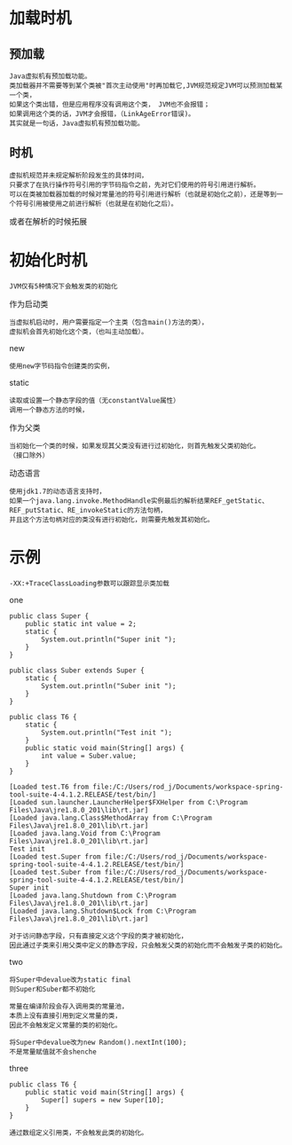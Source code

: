 

# 加载时机

## 预加载

	Java虚拟机有预加载功能。
	类加载器并不需要等到某个类被"首次主动使用"时再加载它,JVM规范规定JVM可以预测加载某一个类，
	如果这个类出错，但是应用程序没有调用这个类， JVM也不会报错；
	如果调用这个类的话，JVM才会报错，（LinkAgeError错误)。
	其实就是一句话，Java虚拟机有预加载功能。
  
  
## 时机

    虚拟机规范并未规定解析阶段发生的具体时间，
    只要求了在执行操作符号引用的字节码指令之前，先对它们使用的符号引用进行解析。
    可以在类被加载器加载的时候对常量池的符号引用进行解析（也就是初始化之前），还是等到一个符号引用被使用之前进行解析（也就是在初始化之后）。
 
 
 或者在解析的时候拓展
 
# 初始化时机
	

	JVM仅有5种情况下会触发类的初始化	
	
作为启动类

	当虚拟机启动时，用户需要指定一个主类（包含main()方法的类），
	虚拟机会首先初始化这个类，（也叫主动加载）。

new

    使用new字节码指令创建类的实例，

static

    读取或设置一个静态字段的值（无constantValue属性）
    调用一个静态方法的时候，
    
        
作为父类

	当初始化一个类的时候，如果发现其父类没有进行过初始化，则首先触发父类初始化。
	（接口除外）


动态语言

    使用jdk1.7的动态语言支持时，
    如果一个java.lang.invoke.MethodHandle实例最后的解析结果REF_getStatic、REF_putStatic、RE_invokeStatic的方法句柄，
    并且这个方法句柄对应的类没有进行初始化，则需要先触发其初始化。
    
# 示例

	-XX:+TraceClassLoading参数可以跟踪显示类加载

one

```
public class Super {
    public static int value = 2;
    static {
        System.out.println("Super init ");
    }
}

public class Suber extends Super {
    static {
        System.out.println("Suber init ");
    }
}

public class T6 {
    static {
        System.out.println("Test init ");
    }
    public static void main(String[] args) {
        int value = Suber.value;
    }
}

[Loaded test.T6 from file:/C:/Users/rod_j/Documents/workspace-spring-tool-suite-4-4.1.2.RELEASE/test/bin/]
[Loaded sun.launcher.LauncherHelper$FXHelper from C:\Program Files\Java\jre1.8.0_201\lib\rt.jar]
[Loaded java.lang.Class$MethodArray from C:\Program Files\Java\jre1.8.0_201\lib\rt.jar]
[Loaded java.lang.Void from C:\Program Files\Java\jre1.8.0_201\lib\rt.jar]
Test init 
[Loaded test.Super from file:/C:/Users/rod_j/Documents/workspace-spring-tool-suite-4-4.1.2.RELEASE/test/bin/]
[Loaded test.Suber from file:/C:/Users/rod_j/Documents/workspace-spring-tool-suite-4-4.1.2.RELEASE/test/bin/]
Super init 
[Loaded java.lang.Shutdown from C:\Program Files\Java\jre1.8.0_201\lib\rt.jar]
[Loaded java.lang.Shutdown$Lock from C:\Program Files\Java\jre1.8.0_201\lib\rt.jar]

对于访问静态字段，只有直接定义这个字段的类才被初始化，
因此通过子类来引用父类中定义的静态字段，只会触发父类的初始化而不会触发子类的初始化。

```




two
```
将Super中devalue改为static final
则Super和Suber都不初始化

常量在编译阶段会存入调用类的常量池，
本质上没有直接引用到定义常量的类，
因此不会触发定义常量的类的初始化。

将Super中devalue改为new Random().nextInt(100);
不是常量赋值就不会shenche

```
three

```
public class T6 {
    public static void main(String[] args) {
        Super[] supers = new Super[10];
    }
}

通过数组定义引用类，不会触发此类的初始化。
```
